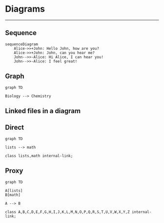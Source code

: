 # Diagrams

---

## Sequence

```mermaid
sequenceDiagram
    Alice->>+John: Hello John, how are you?
    Alice->>+John: John, can you hear me?
    John-->>-Alice: Hi Alice, I can hear you!
    John-->>-Alice: I feel great!
```

## Graph

```mermaid
graph TD

Biology --> Chemistry
```

## Linked files in a diagram

## Direct

```mermaid
graph TD

lists --> math

class lists,math internal-link;
```

## Proxy

```mermaid
graph TD

A[lists]
B[math]

A --> B

class A,B,C,D,E,F,G,H,I,J,K,L,M,N,O,P,Q,R,S,T,U,V,W,X,Y,Z internal-link;
```
